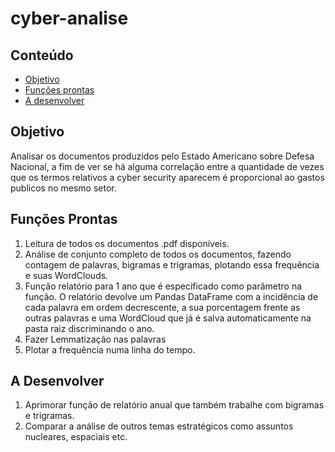 # cyber-analise

## Conteúdo
* [Objetivo](#objetivo)
* [Funções prontas](#funções-prontas)
* [A desenvolver](#a-desenvolver)

## Objetivo

Analisar os documentos produzidos pelo Estado Americano sobre Defesa Nacional, a fim de ver se há alguma correlação entre a quantidade de vezes que os termos relativos a cyber security aparecem é proporcional ao gastos publicos no mesmo setor.

## Funções Prontas
1. Leitura de todos os documentos .pdf disponíveis.
2. Análise de conjunto completo de todos os documentos, fazendo contagem de palavras, bigramas e trigramas, plotando essa frequência e suas WordClouds.
3. Função relatório para 1 ano que é especificado como parâmetro na função. O relatório devolve um Pandas DataFrame com a incidência de cada palavra em ordem decrescente, a sua porcentagem frente as outras palavras e uma WordCloud que já é salva automaticamente na pasta raiz discriminando o ano.
4. Fazer Lemmatização nas palavras
5. Plotar a frequência numa linha do tempo.

## A Desenvolver
1. Aprimorar função de relatório anual que também trabalhe com bigramas e trigramas.
2. Comparar a análise de outros temas estratégicos como assuntos nucleares, espaciais etc.
